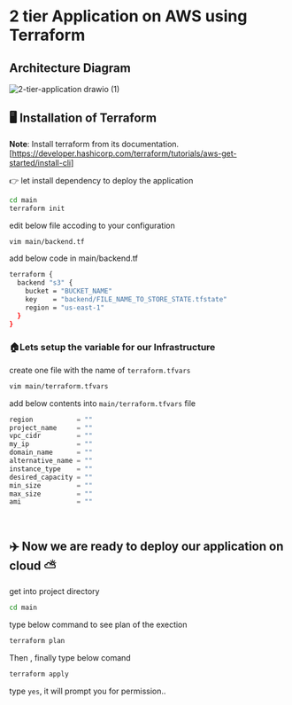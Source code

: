 # 2 tier Application on AWS using Terraform


## Architecture Diagram
![2-tier-application drawio (1)](https://github.com/Sh1vam6/2tier_application_on_AWS_using_Terraform/assets/97598721/dd01ed2d-3d0c-40cd-bde4-6d65cf05257d)

## 🖥️ Installation of Terraform

**Note**: Install terraform from its documentation. [https://developer.hashicorp.com/terraform/tutorials/aws-get-started/install-cli]

👉 let install dependency to deploy the application 

```sh
cd main
terraform init 
```


edit below file accoding to your configuration
```sh
vim main/backend.tf
```
add below code in main/backend.tf
```sh
terraform {
  backend "s3" {
    bucket = "BUCKET_NAME"
    key    = "backend/FILE_NAME_TO_STORE_STATE.tfstate"
    region = "us-east-1"
  }
}
```
### 🏠Lets setup the variable for our Infrastructure
create one file with the name of `terraform.tfvars` 
```sh
vim main/terraform.tfvars
```

add below contents into `main/terraform.tfvars` file
```javascript
region           = ""
project_name     = ""
vpc_cidr         = ""
my_ip            = ""
domain_name      = ""
alternative_name = ""
instance_type    = ""
desired_capacity = ""
min_size         = ""
max_size         = ""
ami              = ""




```

## ✈️ Now we are ready to deploy our application on cloud ⛅
get into project directory 
```sh
cd main
```

type below command to see plan of the exection 
```sh
terraform plan
```

Then , finally type below comand 
```sh
terraform apply 
```

type `yes`, it will prompt you for permission..





